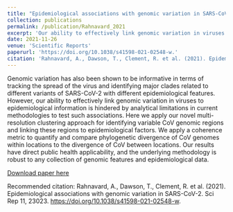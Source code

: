 ```yaml
---
title: "Epidemiological associations with genomic variation in SARS-CoV-2."
collection: publications
permalink: /publication/Rahnavard_2021
excerpt: 'Our ability to effectively link genomic variation in viruses to epidemiological information is hindered by analytical limitations in current methodologies to test such associations. Here we apply our novel multi-resolution clustering approach for identifying variable CoV genomic regions and linking these regions to epidemiological factors.'
date: 2021-11-26
venue: 'Scientific Reports'
paperurl: 'https://doi.org/10.1038/s41598-021-02548-w.'
citation: 'Rahnavard, A., Dawson, T., Clement, R. et al. (2021). Epidemiological associations with genomic variation in SARS-CoV-2. Sci Rep 11, 23023.'
---
```

Genomic variation has also been shown to be informative in terms of tracking the spread of the virus and identifying major clades related to different variants of SARS-CoV-2 with different epidemiological features. However, our ability to effectively link genomic variation in viruses to epidemiological information is hindered by analytical limitations in current methodologies to test such associations. Here we apply our novel multi-resolution clustering approach for identifying variable CoV genomic regions and linking these regions to epidemiological factors. We apply a coherence metric to quantify and compare phylogenetic divergence of CoV genomes within locations to the divergence of CoV between locations. Our results have direct public health applicability, and the underlying methodology is robust to any collection of genomic features and epidemiological data.

[Download paper here](http://academicpages.github.io/files/Rahnavard_covid.pdf)

Recommended citation: Rahnavard, A., Dawson, T., Clement, R. et al. (2021). Epidemiological associations with genomic variation in SARS-CoV-2. Sci Rep 11, 23023. https://doi.org/10.1038/s41598-021-02548-w.
